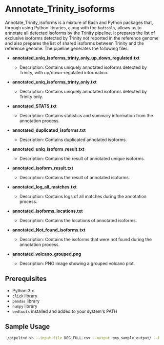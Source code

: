 # Annotate_Trinity_isoforms

Annotate_Trinity_isoforms is a mixture of Bash and Python packages that, through using Python libraries, along with the `bedtools`, allows us to annotate all detected isoforms by the Trinity pipeline. It prepares the list of exclusive isoforms detected by Trinity not reported in the reference genome and also prepares the list of shared isoforms between Trinity and the reference genome. The pipeline generates the following files:

- **annotated_uniq_isoforms_trinty_only_up_down_regulated.txt**
  - Description: Contains uniquely annotated isoforms detected by Trinity, with up/down-regulated information.

- **annotated_uniq_isoforms_trinty_only.txt**
  - Description: Contains uniquely annotated isoforms detected by Trinity only.

- **annotated_STATS.txt**
  - Description: Contains statistics and summary information from the annotation process.

- **annotated_duplicated_isoforms.txt**
  - Description: Contains duplicated annotated isoforms.

- **annotated_uniq_isoform_result.txt**
  - Description: Contains the result of annotated unique isoforms.

- **annotated_isoform_result.txt**
  - Description: Contains the result of annotated isoforms.

- **annotated_log_all_matches.txt**
  - Description: Contains logs of all matches during the annotation process.

- **annotated_isoforms_locations.txt**
  - Description: Contains the locations of annotated isoforms.

- **annotated_Not_found_isoforms.txt**
  - Description: Contains the isoforms that were not found during the annotation process.

- **annotated_volcano_grouped.png**
  - Description: PNG image showing a grouped volcano plot.

## Prerequisites

- Python 3.x
- `click` library
- `pandas` library
- `numpy` library
- `bedtools` installed and added to your system's PATH

## Sample Usage

```sh
./pipeline.sh --input-file DEG_FULL.csv --output tmp_sample_output/ --bed sorted_Trinity_all_samples_gmap.bed --reference mm39_genes.bed  --similarit-fraction 0.90  --FC-threshold 6 --fdr 0.01
